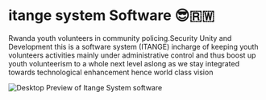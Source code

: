 
# itange system Software 😎🇷🇼

Rwanda youth volunteers in community policing.Security Unity and Development this is a software system (ITANGE) incharge of keeping youth volunteers activities mainly under administrative control and thus boost up youth volunteerism to a whole next level aslong as we stay integrated towards technological enhancement hence world class vision

![Desktop Preview of Itange System software](i1.PNG)

 
